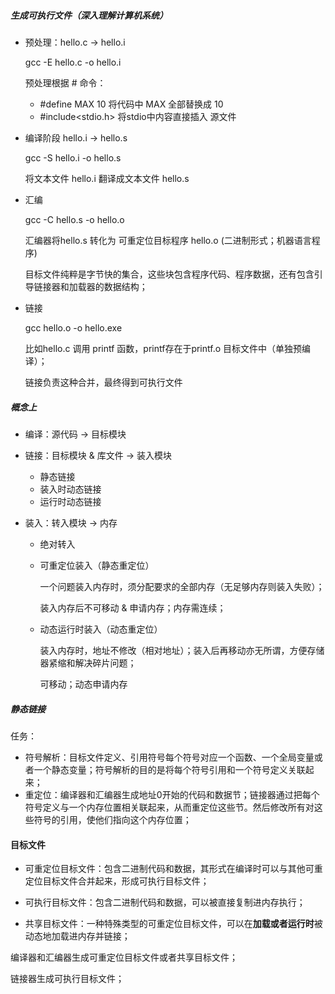 

##### 生成可执行文件（深入理解计算机系统）

- 预处理：hello.c -> hello.i

    gcc -E hello.c -o hello.i

    预处理根据 # 命令：

    - #define MAX 10 将代码中 MAX 全部替换成 10
    - #include<stdio.h> 将stdio中内容直接插入 源文件

- 编译阶段 hello.i -> hello.s

    gcc -S hello.i -o hello.s

    将文本文件 hello.i 翻译成文本文件 hello.s

- 汇编

    gcc -C hello.s -o hello.o

    汇编器将hello.s 转化为 可重定位目标程序 hello.o (二进制形式；机器语言程序)

    目标文件纯粹是字节快的集合，这些块包含程序代码、程序数据，还有包含引导链接器和加载器的数据结构；

- 链接

    gcc hello.o -o hello.exe

    比如hello.c 调用 printf 函数，printf存在于printf.o 目标文件中（单独预编译）；

    链接负责这种合并，最终得到可执行文件
    
    

##### 概念上

- 编译：源代码 -> 目标模块

- 链接：目标模块 & 库文件 -> 装入模块 

    - 静态链接
    - 装入时动态链接
    - 运行时动态链接

- 装入：转入模块 -> 内存

    - 绝对转入

    - 可重定位装入（静态重定位）

        一个问题装入内存时，须分配要求的全部内存（无足够内存则装入失败）；

        装入内存后不可移动 & 申请内存；内存需连续；

    - 动态运行时装入（动态重定位）

        装入内存时，地址不修改（相对地址）；装入后再移动亦无所谓，方便存储器紧缩和解决碎片问题；

        可移动；动态申请内存



##### 静态链接

任务：

- 符号解析：目标文件定义、引用符号每个符号对应一个函数、一个全局变量或者一个静态变量；符号解析的目的是将每个符号引用和一个符号定义关联起来；
- 重定位：编译器和汇编器生成地址0开始的代码和数据节；链接器通过把每个符号定义与一个内存位置相关联起来，从而重定位这些节。然后修改所有对这些符号的引用，使他们指向这个内存位置；



#### 目标文件

- 可重定位目标文件：包含二进制代码和数据，其形式在编译时可以与其他可重定位目标文件合并起来，形成可执行目标文件；

- 可执行目标文件：包含二进制代码和数据，可以被直接复制进内存执行；
- 共享目标文件：一种特殊类型的可重定位目标文件，可以在**加载或者运行时**被动态地加载进内存并链接；

编译器和汇编器生成可重定位目标文件或者共享目标文件；

链接器生成可执行目标文件；



